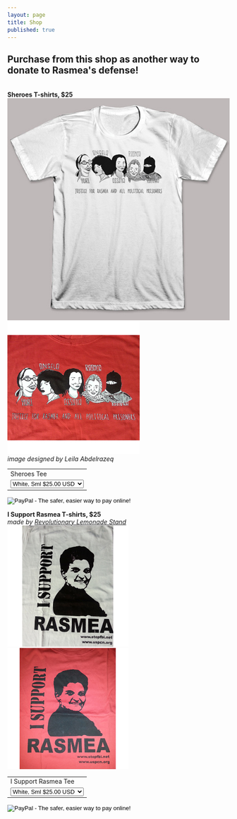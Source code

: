 ```yaml
---
layout: page
title: Shop
published: true
---
```


## Purchase from this shop as another way to donate to Rasmea's defense! 

<br>**Sheroes T-shirts, $25**
<img src="/assets/img/Sheroes_White.jpg" alt="Sheroes" style="width: 550px;"/>
<img src="/assets/img/Sheroes_Red.jpg" alt="Sheroes" style="width: 300px;"/>
_<br> image designed by Leila Abdelrazeq_

<form target="paypal" action="https://www.paypal.com/cgi-bin/webscr" method="post">
<input type="hidden" name="cmd" value="_s-xclick">
<input type="hidden" name="hosted_button_id" value="7M4MVYPVL35KQ">
<table>
<tr><td><input type="hidden" name="on0" value="Sheroes Tee">Sheroes Tee</td></tr><tr><td><select name="os0">
	<option value="White, Sml">White, Sml $25.00 USD</option>
	<option value="White, Med">White, Med $25.00 USD</option>
	<option value="White, Lrg">White, Lrg $25.00 USD</option>
	<option value="White, XL">White, XL $25.00 USD</option>
	<option value="White, XXL">White, XXL $25.00 USD</option>
	<option value="Red, Sml">Red, Sml $25.00 USD</option>
	<option value="Red, Med">Red, Med $25.00 USD</option>
	<option value="Red, Lrg">Red, Lrg $25.00 USD</option>
	<option value="Red, XL">Red, XL $25.00 USD</option>
	<option value="Red, XXL">Red, XXL $25.00 USD</option>
</select> </td></tr>
</table>
<input type="hidden" name="currency_code" value="USD">
<input type="image" src="https://www.paypalobjects.com/en_US/i/btn/btn_cart_SM.gif" border="0" name="submit" alt="PayPal - The safer, easier way to pay online!">
<img alt="" border="0" src="https://www.paypalobjects.com/en_US/i/scr/pixel.gif" width="1" height="1">
</form>


**I Support Rasmea T-shirts, $25**
_<br> made by [Revolutionary Lemonade Stand](http://www.revolutionarylemonadestand.com/)_
<img src="/assets/img/I_Support_Rasmea_white.jpg" alt="I Support Rasmea" style="width: 275px;"/> <img src="/assets/img/I_Support_Rasmea_red.jpg" alt="I Support Rasmea" style="width: 275px;"/>

<form target="paypal" action="https://www.paypal.com/cgi-bin/webscr" method="post">
<input type="hidden" name="cmd" value="_s-xclick">
<input type="hidden" name="hosted_button_id" value="6L6M7ZT38QHQE">
<table>
<tr><td><input type="hidden" name="on0" value="I Support Rasmea Tee">I Support Rasmea Tee</td></tr><tr><td><select name="os0">
	<option value="White, Sml">White, Sml $25.00 USD</option>
	<option value="White, Med">White, Med $25.00 USD</option>
	<option value="White, Lrg">White, Lrg $25.00 USD</option>
	<option value="White, XL">White, XL $25.00 USD</option>
	<option value="White, XXL">White, XXL $25.00 USD</option>
	<option value="Red, Sml">Red, Sml $25.00 USD</option>
	<option value="Red, Med">Red, Med $25.00 USD</option>
	<option value="Red, Lrg">Red, Lrg $25.00 USD</option>
	<option value="Red, XL">Red, XL $25.00 USD</option>
	<option value="Red, XXL">Red, XXL $25.00 USD</option>
</select> </td></tr>
</table>
<input type="hidden" name="currency_code" value="USD">
<input type="image" src="https://www.paypalobjects.com/en_US/i/btn/btn_cart_SM.gif" border="0" name="submit" alt="PayPal - The safer, easier way to pay online!">
<img alt="" border="0" src="https://www.paypalobjects.com/en_US/i/scr/pixel.gif" width="1" height="1">
</form>